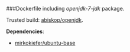 ###Dockerfile including *openjdk-7-jdk* package.

Trusted build: [abiskop/openjdk](https://index.docker.io/u/abiskop/openjdk/).

**Dependencies**:
- [mirkokiefer/ubuntu-base](https://github.com/mirkokiefer/dockerfile-base)
